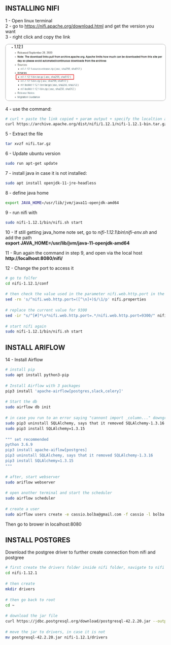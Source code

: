 ## INSTALLING NIFI
1 - Open linux terminal  
2 - go to https://nifi.apache.org/download.html and get the version you want  
3 - right click and copy the link  

<img src="https://github.com/cassiobolba/Data-Engineering/blob/master/Nifi/img/binary_download_nifi.jpg" style="border: 1px solid #aaa; border-radius: 10px 10px 10px 10px"/>

4 - use the command:
```sh
# curl + paste the link copied + param output + specify the localtion and file name
curl https://archive.apache.org/dist/nifi/1.12.1/nifi-1.12.1-bin.tar.gz --output ~/cassio/nifi.tar.gz
```
5 - Extract the file
```sh
tar xvzf nifi.tar.gz
```

6 - Update ubuntu version
```sh
sudo run apt-get update
```

7 - install java in case it is not installed: 
```sh
sudo apt install openjdk-11-jre-headless
``` 

8 - define java home
```sh 
export JAVA_HOME=/usr/lib/jvm/java11-openjdk-amd64
```

9 - run nifi with 
```sh 
sudo nifi-1.12.1/bin/nifi.sh start
```

10 - If still getting java_home note set, go to *nifi-1.12.1\bin\nifi-env.sh* and add the path  
**export JAVA_HOME=/usr/lib/jvm/java-11-openjdk-amd64**

11 - Run again the command in step 9, and open via the local host  
**http://localhost:8080/nifi/**

12 - Change the port to access it
```sh
# go to folfer
cd nifi-1.12.1/conf

# then check the value used in the parameter nifi.web.http.port in the file nifi.properties
sed -rn 's/^nifi.web.http.port=([^\n]+)$/\1/p' nifi.properties

# replace the current value for 9300
sed -ir "s/^[#]*\s*nifi.web.http.port=.*/nifi.web.http.port=9300/" nifi.properties

# start nifi again
sudo nifi-1.12.1/bin/nifi.sh start
```

## INSTALL ARIFLOW
14 - Install Airflow
```sh
# install pip
sudo apt install python3-pip

# Install Airflow with 3 packages
pip3 install 'apache-airflow[postgres,slack,celery]'

# Start the db
sudo airflow db init

# in case you run to an error saying "cannont import _column..." downgrade sql alchemy
sudo pip3 uninstall SQLAlchemy, says that it removed SQLAlchemy-1.3.16
sudo pip3 install SQLAlchemy=1.3.15

""" set recommended
python 3.6.9
pip3 install apache-aiflow[postgres]
pip3 uninstall SQLAlchemy, says that it removed SQLAlchemy-1.3.16
pip3 install SQLAlchemy=1.3.15
"""

# after, start webserver
sudo ariflow webserver

# open another terminal and start the scheduler
sudo airflow scheduler

# create a user
sudo airflow users create -e cassio.bolba@gmail.com -f cassio -l bolba -p iojasiodfas -u cassio.bolba@gmail.com -r Admin
```
Then go to brower in localhost:8080

## INSTALL POSTGRES
Download the postgree driver to further create connection from nifi and postgree
```sh
# first create the drivers folder inside nifi folder, navigate to nifi folder
cd nifi-1.12.1

# then create
mkdir drivers

# then go back to root
cd ~

# download the jar file
curl https://jdbc.postgresql.org/download/postgresql-42.2.20.jar --output ~cassio/nifi-1.12.1/drivers/postgresql-42.2.20.jar

# move the jar to drivers, in case it is not
mv postgresql-42.2.20.jar nifi-1.12.1/drivers